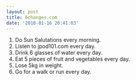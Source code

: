 ```yaml
---
layout: post
title: 6changes.com
date: '2010-01-16 20:41:03'
---
```



1. Do Sun Salutations every morning.  
 2. Listen to jpod101.com every day.  
 3. Drink 6 glasses of water every day.  
 4. Eat 5 pieces of fruit and vegetables every day.  
 5. Lose 5kg in weight.  
 6. Go for a walk or run every day.


